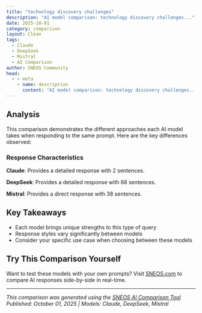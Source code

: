 ```yaml
---
title: "technology discovery challenges"
description: "AI model comparison: technology discovery challenges..."
date: 2025-10-01
category: comparison
layout: Clean
tags:
  - Claude
  - DeepSeek
  - Mistral
  - AI Comparison
author: SNEOS Community
head:
  - - meta
    - name: description
      content: "AI model comparison: technology discovery challenges..."
---
```


<ChatComparison
  title="technology discovery challenges"
  prompt="technology discovery challenges"
  :responses='{
    "Claude": "# Technology Discovery Challenges\n\nTechnology discovery faces numerous complex challenges across different dimensions:\n\n## **Research \u0026 Development Challenges**\n\n### **Fundamental Limitations**\n- **Physical constraints** (quantum limits, thermodynamics, material properties)\n- **Computational complexity** barriers\n- **Scientific knowledge gaps** in emerging fields\n- **Interdisciplinary coordination** difficulties\n\n### **Resource Constraints**\n- **Funding limitations** for long-term research\n- **Talent scarcity** in specialized fields\n- **Infrastructure requirements** for advanced research\n- **Time-to-market pressures**\n\n## **Discovery Process Challenges**\n\n### **Information Overload**\n- Exponential growth in research publications\n- Difficulty identifying relevant breakthrough technologies\n- Signal vs. noise in innovation landscapes\n- Cross-disciplinary knowledge integration\n\n### **Collaboration Barriers**\n- **Institutional silos** between academia and industry\n- **Geographic dispersion** of expertise\n- **IP and competitive concerns** limiting sharing\n- **Language and cultural barriers**\n\n## **Implementation Challenges**\n\n### **Technical Integration**\n- **Legacy system compatibility**\n- **Scalability issues**\n- **Standards and interoperability**\n- **Quality and reliability concerns**\n\n### **Market Adoption**\n- **User resistance** to new technologies\n- **Cost-benefit uncertainties**\n- **Regulatory compliance** requirements\n- **Market timing** and readiness\n\n## **Strategic Challenges**\n\n### **Technology Assessment**\n- **Predicting future potential** of emerging tech\n- **Risk evaluation** and mitigation\n- **Technology roadmapping** complexity\n- **Portfolio management** decisions\n\n### **Organizational**\n- **Internal innovation culture**\n- **Change management** resistance\n- **Skills gap** and training needs\n- **Technology transfer** inefficiencies\n\n## **Emerging Solutions**\n\n- **AI-powered discovery tools**\n- **Open innovation platforms**\n- **Digital collaboration ecosystems**\n- **Predictive analytics** for technology assessment\n- **Cross-industry partnerships**\n\nWould you like me to explore any specific aspect of technology discovery challenges in more detail?",
    "DeepSeek": "Of course. \u0022Technology discovery challenges\u0022 is a rich topic that can be viewed from two main angles:\n\n1.  **The Challenges in Discovering New Technologies** (The process of R\u0026D and innovation).\n2.  **The Challenges Caused by the Discovery of New Technologies** (The societal and ethical impact).\n\nLet\u0027s break down both in detail.\n\n---\n\n### 1. Challenges *in* Discovering New Technologies (The Innovation Process)\n\nThis refers to the hurdles organizations and researchers face when trying to invent or find the \u0022next big thing.\u0022\n\n#### **A. Technical \u0026 Scientific Hurdles**\n*   **Physical and Theoretical Limits:** We are pushing against the boundaries of physics (e.g., Moore\u0027s Law slowing down), material science, and energy efficiency. Creating a viable quantum computer or achieving nuclear fusion are problems of immense complexity.\n*   **Complexity and Interdependence:** Modern technologies are rarely standalone. A new battery technology requires advances in chemistry, manufacturing, supply chains for raw materials, and recycling infrastructure. This systems-level complexity makes progress slow and difficult.\n*   **The \u0022Data Problem\u0022:** For data-driven fields like AI, challenges include acquiring massive, high-quality, unbiased datasets, and the immense computational power (and cost) required to train models.\n\n#### **B. Financial \u0026 Resource Constraints**\n*   **High R\u0026D Costs:** Developing cutting-edge technologies like new pharmaceuticals, semiconductors, or aerospace systems requires billions of dollars in investment with a high risk of failure.\n*   **Long Time Horizons:** The return on investment (ROI) for foundational research can take decades, which is often misaligned with quarterly corporate earnings reports or short-term political cycles. This leads to underinvestment in basic research.\n*   **\u0022Valley of Death\u0022:** The critical gap between proving a concept in a lab (research) and developing it into a commercially viable product (development). Many promising technologies fail here due to a lack of funding and scaling expertise.\n\n#### **C. Human \u0026 Organizational Barriers**\n*   **Siloed Knowledge:** Information is often trapped within specific departments, companies, or academic disciplines. Breaking down these silos to foster interdisciplinary collaboration is difficult but essential for breakthrough innovation.\n*   **Risk Aversion:** Large, established companies often have a culture that prioritizes incremental improvements over disruptive, riskier projects. This is the classic \u0022innovator\u0027s dilemma.\u0022\n*   **Skills Gap:** The pace of technological change is outstripping the education system\u0027s ability to produce enough experts in fields like AI, cybersecurity, and advanced robotics.\n\n#### **D. Information Overload \u0026 Scouting**\n*   **Signal vs. Noise:** With the exponential growth of scientific publications, patents, and news, it\u0027s incredibly difficult to identify truly significant breakthroughs among the mass of information.\n*   **Patent Thickets \u0026 IP Landscapes:** Navigating complex webs of existing intellectual property can be a minefield, slowing down innovation due to legal fears and licensing complexities.\n\n---\n\n### 2. Challenges *Caused by* the Discovery of New Technologies (Societal \u0026 Ethical Impact)\n\nThis refers to the problems that arise *after* a new technology is introduced.\n\n#### **A. Ethical and Moral Dilemmas**\n*   **AI and Bias:** Algorithms can perpetuate and even amplify societal biases present in their training data, leading to discrimination in hiring, lending, and law enforcement.\n*   **Privacy Erosion:** Technologies like facial recognition, IoT devices, and big data analytics create unprecedented surveillance capabilities, challenging our fundamental right to privacy.\n*   **Autonomy and Control:** As we cede more decision-making to AI (e.g., in autonomous vehicles or military drones), questions of accountability, responsibility, and human agency become critical.\n*   **Human Enhancement:** Technologies like CRISPR gene editing and advanced neuro-implants raise profound questions about what it means to be human and the potential for creating societal divides between the \u0022enhanced\u0022 and \u0022natural.\u0022\n\n#### **B. Economic Disruption \u0026 Inequality**\n*   **Job Displacement:** Automation and AI are poised to displace millions of workers in manufacturing, transportation, and even white-collar jobs, creating a need for massive reskilling.\n*   **The \u0022Digital Divide\u0022:** The benefits of new technologies are often unevenly distributed, potentially widening the gap between the rich and the poor, and between technologically advanced nations and the developing world.\n*   **Market Concentration:** The network effects of digital platforms can lead to winner-take-all markets, stifling competition and giving a few tech giants immense economic and political power.\n\n#### **C. Regulatory and Legal Lag**\n*   **Pace of Change:** The law and regulatory frameworks move much slower than technology. This creates a gray area where new technologies (e.g., cryptocurrencies, generative AI) operate without clear rules, leading to potential abuse and public harm.\n*   **Jurisdictional Challenges:** The global nature of the internet and technology companies makes it difficult for any single country to effectively regulate them.\n\n#### **D. Security and Existential Risks**\n*   **Cyber Threats:** As our critical infrastructure (power grids, financial systems, healthcare) becomes more digital, it also becomes more vulnerable to cyberattacks.\n*   **Weaponization:** Dual-use technologies like AI, robotics, and synthetic biology can be repurposed for malicious use, autonomous weapons, or bioterrorism.\n*   **Loss of Human Control:** The hypothetical but serious risk of a \u0022singularity\u0022 where a superintelligent AI could act in ways that are misaligned with human survival and well-being.\n\n---\n\n### Overcoming These Challenges: A Path Forward\n\nAddressing these multifaceted challenges requires a concerted effort:\n\n1.  **Foster Collaboration:** Promote public-private partnerships and interdisciplinary research centers.\n2.  **Invest in Foundational Research:** Governments and long-term-oriented corporations must fund basic science without an immediate commercial goal.\n3.  **Modernize Education:** Focus on teaching critical thinking, adaptability, and lifelong learning rather than just specific skills.\n4.  **Develop Agile Governance:** Create regulatory sandboxes and adaptive legal frameworks that can keep pace with innovation while protecting public interest.\n5.  **Prioritize Ethics by Design:** Integrate ethicists, sociologists, and diverse perspectives into the technology development process from the very beginning.\n\nIn conclusion, technology discovery is not just a technical race; it is a deeply human endeavor intertwined with immense challenges in its creation and profound responsibilities in its consequences. Navigating this landscape is one of the defining tasks of our time.",
    "Mistral": "Technology discovery, the process of identifying and understanding new technologies, comes with several challenges. Here are some of the key obstacles:\n\n1. **Information Overload**:\n   - The sheer volume of new technologies and information can be overwhelming.\n   - Rapid technological advancements make it difficult to keep up with the latest developments.\n\n2. **Signal-to-Noise Ratio**:\n   - Distinguishing truly innovative and impactful technologies from hype or incremental improvements can be challenging.\n   - Many technologies are overhyped, making it difficult to discern their true potential.\n\n3. **Interdisciplinary Complexity**:\n   - New technologies often emerge at the intersection of different disciplines, requiring a broad understanding of various fields.\n   - Siloed research and development can hinder the discovery of interdisciplinary innovations.\n\n4. **Access to Information**:\n   - Some technologies are proprietary or protected by intellectual property rights, making information access difficult.\n   - Language barriers and regional differences can also limit access to information about new technologies.\n\n5. **Assessment and Validation**:\n   - Evaluating the feasibility, scalability, and market potential of new technologies is complex.\n   - Lack of standardized metrics for assessing technologies at early stages of development.\n\n6. **Resource Constraints**:\n   - Limited time, budget, and expertise can hinder the ability to thoroughly explore and evaluate new technologies.\n   - Small organizations or startups may lack the resources needed for comprehensive technology discovery.\n\n7. **Regulatory and Ethical Considerations**:\n   - New technologies often face regulatory hurdles and ethical concerns that need to be addressed.\n   - Ensuring compliance with laws and ethical standards can be a significant challenge.\n\n8. **Market and Industry Dynamics**:\n   - Understanding the market demand and industry trends is crucial for assessing the viability of new technologies.\n   - Competitive pressures and market dynamics can influence the adoption and success of new technologies.\n\n9. **Cultural and Organizational Barriers**:\n   - Resistance to change within organizations can hinder the adoption of new technologies.\n   - Cultural differences and organizational structures can impact the acceptance and integration of new technologies.\n\n10. **Data Quality and Availability**:\n    - Reliable data on emerging technologies may be scarce or of poor quality.\n    - Ensuring the accuracy and relevance of data used for technology discovery is essential.\n\n11. **Integration and Compatibility**:\n    - New technologies need to be compatible with existing systems and infrastructure.\n    - Ensuring seamless integration can be a technical and logistical challenge.\n\n12. **Risk Management**:\n    - Investing in new technologies involves risks, including financial, technical, and operational risks.\n    - Effective risk management strategies are necessary to mitigate potential issues.\n\nAddressing these challenges requires a multifaceted approach, including robust research methodologies, interdisciplinary collaboration, strategic planning, and continuous monitoring of technological advancements."
  }'
  published-date="23:45"
/>

## Analysis

This comparison demonstrates the different approaches each AI model takes when responding to the same prompt. Here are the key differences observed:

### Response Characteristics

**Claude**: Provides a detailed response with 2 sentences. 

**DeepSeek**: Provides a detailed response with 68 sentences. 

**Mistral**: Provides a direct response with 38 sentences. 

## Key Takeaways

- Each model brings unique strengths to this type of query
- Response styles vary significantly between models
- Consider your specific use case when choosing between these models

## Try This Comparison Yourself

Want to test these models with your own prompts? Visit [SNEOS.com](https://sneos.com) to compare AI responses side-by-side in real-time.

---

*This comparison was generated using the [SNEOS AI Comparison Tool](https://sneos.com)*
*Published: October 01, 2025 | Models: Claude, DeepSeek, Mistral*
